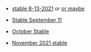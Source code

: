 -   [stable 8-13-2021](https://github.com/bgoonz/BGOONZ_BLOG_2.0/commit/0c09a707f4bfddd974a31d97a4f8d716f1858ef8) or [or maybe](https://github.com/bgoonz/BGOONZ_BLOG_2.0/commit/68fba78e36fffcf21288ea0e90e1075bf31b2a82)

-   [Stable September 11](https://github.com/side-projects-42/BGOONZ_BLOG_2.0)

-   [October Stable](https://github.com/Web-Dev-Collaborative/october-stable)

-   [November 2021 stable](https://github.com/bgoonz/BGOONZ_BLOG_2.0/commit/9ae5da5813cc9b48d2a57c84cd32cf4309078524)
